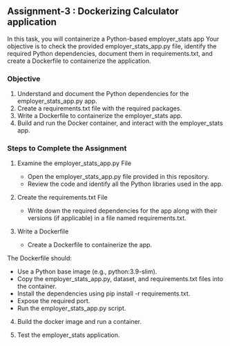 ## Assignment-3 : Dockerizing Calculator application

In this task, you will containerize a Python-based employer_stats app Your objective is to check the provided employer_stats_app.py file, identify the required Python dependencies, document them in requirements.txt, and create a Dockerfile to containerize the application.

### Objective

1. Understand and document the Python dependencies for the employer_stats_app.py app.
2. Create a requirements.txt file with the required packages.
3. Write a Dockerfile to containerize the employer_stats app.
4. Build and run the Docker container, and interact with the employer_stats app.

### Steps to Complete the Assignment

1. Examine the employer_stats_app.py File
    - Open the employer_stats_app.py file provided in this repository.
    - Review the code and identify all the Python libraries used in the app.

2. Create the requirements.txt File
    - Write down the required dependencies for the app along with their versions (if applicable) in a file named requirements.txt.

3. Write a Dockerfile
    - Create a Dockerfile to containerize the app.

The Dockerfile should:
   - Use a Python base image (e.g., python:3.9-slim).
   - Copy the employer_stats_app.py, dataset, and requirements.txt files into the container.
   - Install the dependencies using pip install -r requirements.txt.
   - Expose the required port.
   - Run the employer_stats_app.py script.

4. Build the docker image and run a container.

5. Test the employer_stats application.



